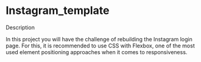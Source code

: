 # Instagram_template

Description

In this project you will have the challenge of rebuilding the Instagram login page. For this, it is recommended to use CSS with Flexbox, one of the most used element positioning approaches when it comes to responsiveness. 